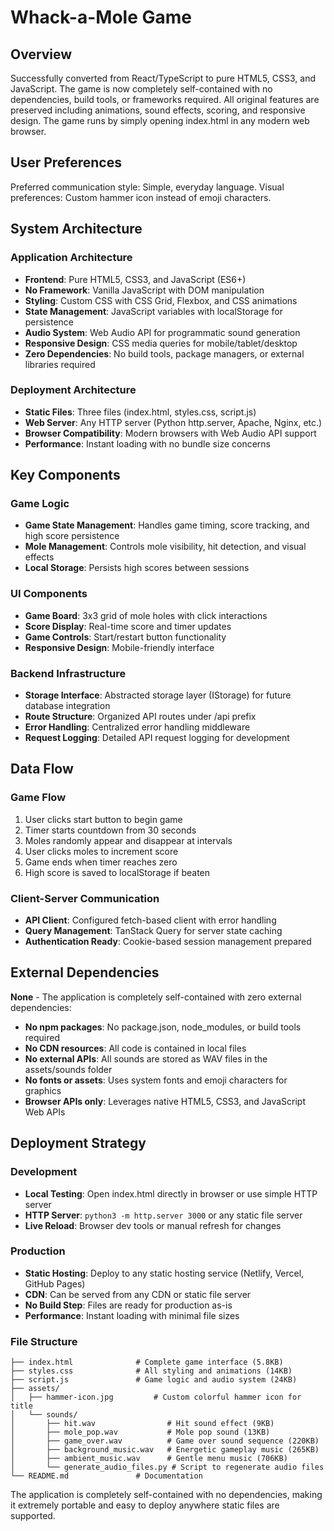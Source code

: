 # Whack-a-Mole Game

## Overview

Successfully converted from React/TypeScript to pure HTML5, CSS3, and JavaScript. The game is now completely self-contained with no dependencies, build tools, or frameworks required. All original features are preserved including animations, sound effects, scoring, and responsive design. The game runs by simply opening index.html in any modern web browser.

## User Preferences

Preferred communication style: Simple, everyday language.
Visual preferences: Custom hammer icon instead of emoji characters.

## System Architecture

### Application Architecture
- **Frontend**: Pure HTML5, CSS3, and JavaScript (ES6+)
- **No Framework**: Vanilla JavaScript with DOM manipulation
- **Styling**: Custom CSS with CSS Grid, Flexbox, and CSS animations
- **State Management**: JavaScript variables with localStorage for persistence
- **Audio System**: Web Audio API for programmatic sound generation
- **Responsive Design**: CSS media queries for mobile/tablet/desktop
- **Zero Dependencies**: No build tools, package managers, or external libraries required

### Deployment Architecture
- **Static Files**: Three files (index.html, styles.css, script.js)
- **Web Server**: Any HTTP server (Python http.server, Apache, Nginx, etc.)
- **Browser Compatibility**: Modern browsers with Web Audio API support
- **Performance**: Instant loading with no bundle size concerns

## Key Components

### Game Logic
- **Game State Management**: Handles game timing, score tracking, and high score persistence
- **Mole Management**: Controls mole visibility, hit detection, and visual effects
- **Local Storage**: Persists high scores between sessions

### UI Components
- **Game Board**: 3x3 grid of mole holes with click interactions
- **Score Display**: Real-time score and timer updates
- **Game Controls**: Start/restart button functionality
- **Responsive Design**: Mobile-friendly interface

### Backend Infrastructure
- **Storage Interface**: Abstracted storage layer (IStorage) for future database integration
- **Route Structure**: Organized API routes under /api prefix
- **Error Handling**: Centralized error handling middleware
- **Request Logging**: Detailed API request logging for development

## Data Flow

### Game Flow
1. User clicks start button to begin game
2. Timer starts countdown from 30 seconds
3. Moles randomly appear and disappear at intervals
4. User clicks moles to increment score
5. Game ends when timer reaches zero
6. High score is saved to localStorage if beaten

### Client-Server Communication
- **API Client**: Configured fetch-based client with error handling
- **Query Management**: TanStack Query for server state caching
- **Authentication Ready**: Cookie-based session management prepared

## External Dependencies

**None** - The application is completely self-contained with zero external dependencies:

- **No npm packages**: No package.json, node_modules, or build tools required
- **No CDN resources**: All code is contained in local files
- **No external APIs**: All sounds are stored as WAV files in the assets/sounds folder
- **No fonts or assets**: Uses system fonts and emoji characters for graphics
- **Browser APIs only**: Leverages native HTML5, CSS3, and JavaScript Web APIs

## Deployment Strategy

### Development
- **Local Testing**: Open index.html directly in browser or use simple HTTP server
- **HTTP Server**: `python3 -m http.server 3000` or any static file server
- **Live Reload**: Browser dev tools or manual refresh for changes

### Production  
- **Static Hosting**: Deploy to any static hosting service (Netlify, Vercel, GitHub Pages)
- **CDN**: Can be served from any CDN or static file server
- **No Build Step**: Files are ready for production as-is
- **Performance**: Instant loading with minimal file sizes

### File Structure
```
├── index.html              # Complete game interface (5.8KB)
├── styles.css              # All styling and animations (14KB)  
├── script.js               # Game logic and audio system (24KB)
├── assets/
│   ├── hammer-icon.jpg         # Custom colorful hammer icon for title
│   └── sounds/
│       ├── hit.wav                # Hit sound effect (9KB)
│       ├── mole_pop.wav           # Mole pop sound (13KB) 
│       ├── game_over.wav          # Game over sound sequence (220KB)
│       ├── background_music.wav   # Energetic gameplay music (265KB)
│       ├── ambient_music.wav      # Gentle menu music (706KB)
│       └── generate_audio_files.py # Script to regenerate audio files
└── README.md               # Documentation
```

The application is completely self-contained with no dependencies, making it extremely portable and easy to deploy anywhere static files are supported.